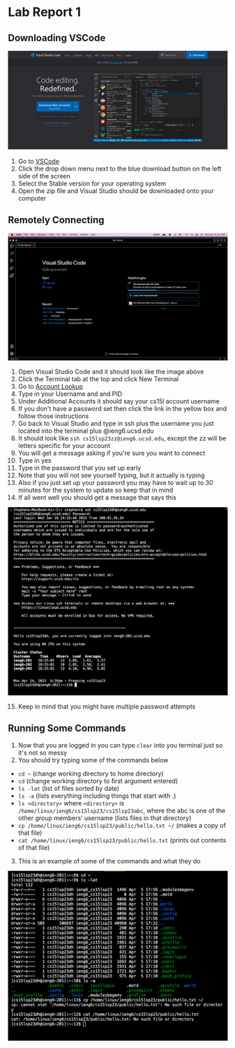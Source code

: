 # Lab Report 1

## Downloading VSCode

![Image](vscode.png)

1. Go to [VSCode](https://code.visualstudio.com/)
2. Click the drop down menu next to the blue download button on the left side of the screen
3. Select the Stable version for your operating system
4. Open the zip file and Visual Studio should be downloaded onto your computer

## Remotely Connecting

![Image](vscodeinterface.png)

1. Open Visual Studio Code and it should look like the image above
2. Click the Terminal tab at the top and click New Terminal
3. Go to [Account Lookup](https://sdacs.ucsd.edu/~icc/index.php)
4. Type in your Username and and PID
5. Under Additional Accounts it should say your cs15l account username
6. If you don't have a password set then click the link in the yellow box and follow those instructions
7. Go back to Visual Studio and type in ssh plus the username you just located into the terminal plus @ieng6.ucsd.edu
8. It should look like `ssh cs15lsp23zz@ieng6.ucsd.edu`, except the zz will be letters specific for your account
9. You will get a message asking if you're sure you want to connect
10. Type in yes
11. Type in the password that you set up early
12. Note that you will not see yourself typing, but it actually is typing
13. Also if you just set up your password you may have to wait up to 30 minutes for the system to update so keep that in mind
14. If all went well you should get a message that says this

![Image](terminal2.0.png)

15. Keep in mind that you might have multiple password attempts

## Running Some Commands

1. Now that you are logged in you can type `clear` into you terminal just so it's not so messy
2. You should try typing some of the commands below
* `cd ~` (change working directory to home directory)
* `cd` (change working directory to first argument entered)
* `ls -lat` (list of files sorted by date)
* `ls -a` (lists everything including things that start with .)
* `ls <directory>` where `<directory>` is `/home/linux/ieng6/cs15lsp23/cs15lsp23abc`, where the abc is one of the other group members’ username (lists files in that directory)
* `cp /home/linux/ieng6/cs15lsp23/public/hello.txt ~/` (makes a copy of that file)
* `cat /home/linux/ieng6/cs15lsp23/public/hello.txt` (prints out contents of that file)
3. This is an example of some of the commands and what they do

![Image](commands.png)
